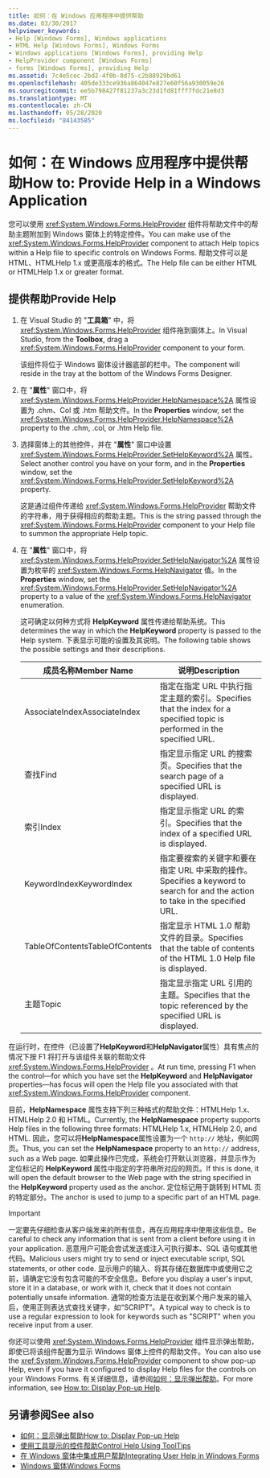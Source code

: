 ```yaml
---
title: 如何：在 Windows 应用程序中提供帮助
ms.date: 03/30/2017
helpviewer_keywords:
- Help [Windows Forms], Windows applications
- HTML Help [Windows Forms], Windows Forms
- Windows applications [Windows Forms], providing Help
- HelpProvider component [Windows Forms]
- forms [Windows Forms], providing Help
ms.assetid: 7c4e5cec-2bd2-4f0b-8d75-c2b88929bd61
ms.openlocfilehash: 405de333ce936a864047e827e60f56a930059e26
ms.sourcegitcommit: ee5b798427f81237a3c23d1fd81fff7fdc21e8d3
ms.translationtype: MT
ms.contentlocale: zh-CN
ms.lasthandoff: 05/28/2020
ms.locfileid: "84143585"
---
```

# <a name="how-to-provide-help-in-a-windows-application"></a><span data-ttu-id="1a35f-102">如何：在 Windows 应用程序中提供帮助</span><span class="sxs-lookup"><span data-stu-id="1a35f-102">How to: Provide Help in a Windows Application</span></span>

<span data-ttu-id="1a35f-103">您可以使用 <xref:System.Windows.Forms.HelpProvider> 组件将帮助文件中的帮助主题附加到 Windows 窗体上的特定控件。</span><span class="sxs-lookup"><span data-stu-id="1a35f-103">You can make use of the <xref:System.Windows.Forms.HelpProvider> component to attach Help topics within a Help file to specific controls on Windows Forms.</span></span> <span data-ttu-id="1a35f-104">帮助文件可以是 HTML、HTMLHelp 1.x 或更高版本的格式。</span><span class="sxs-lookup"><span data-stu-id="1a35f-104">The Help file can be either HTML or HTMLHelp 1.x or greater format.</span></span>

## <a name="provide-help"></a><span data-ttu-id="1a35f-105">提供帮助</span><span class="sxs-lookup"><span data-stu-id="1a35f-105">Provide Help</span></span>

1. <span data-ttu-id="1a35f-106">在 Visual Studio 的 "**工具箱**" 中，将 <xref:System.Windows.Forms.HelpProvider> 组件拖到窗体上。</span><span class="sxs-lookup"><span data-stu-id="1a35f-106">In Visual Studio, from the **Toolbox**, drag a <xref:System.Windows.Forms.HelpProvider> component to your form.</span></span>

     <span data-ttu-id="1a35f-107">该组件将位于 Windows 窗体设计器底部的栏中。</span><span class="sxs-lookup"><span data-stu-id="1a35f-107">The component will reside in the tray at the bottom of the Windows Forms Designer.</span></span>

2. <span data-ttu-id="1a35f-108">在 "**属性**" 窗口中，将 <xref:System.Windows.Forms.HelpProvider.HelpNamespace%2A> 属性设置为 .chm、Col 或 .htm 帮助文件。</span><span class="sxs-lookup"><span data-stu-id="1a35f-108">In the **Properties** window, set the <xref:System.Windows.Forms.HelpProvider.HelpNamespace%2A> property to the .chm, .col, or .htm Help file.</span></span>

3. <span data-ttu-id="1a35f-109">选择窗体上的其他控件，并在 "**属性**" 窗口中设置 <xref:System.Windows.Forms.HelpProvider.SetHelpKeyword%2A> 属性。</span><span class="sxs-lookup"><span data-stu-id="1a35f-109">Select another control you have on your form, and in the **Properties** window, set the <xref:System.Windows.Forms.HelpProvider.SetHelpKeyword%2A> property.</span></span>

     <span data-ttu-id="1a35f-110">这是通过组件传递给 <xref:System.Windows.Forms.HelpProvider> 帮助文件的字符串，用于获得相应的帮助主题。</span><span class="sxs-lookup"><span data-stu-id="1a35f-110">This is the string passed through the <xref:System.Windows.Forms.HelpProvider> component to your Help file to summon the appropriate Help topic.</span></span>

4. <span data-ttu-id="1a35f-111">在 "**属性**" 窗口中，将 <xref:System.Windows.Forms.HelpProvider.SetHelpNavigator%2A> 属性设置为枚举的 <xref:System.Windows.Forms.HelpNavigator> 值。</span><span class="sxs-lookup"><span data-stu-id="1a35f-111">In the **Properties** window, set the <xref:System.Windows.Forms.HelpProvider.SetHelpNavigator%2A> property to a value of the <xref:System.Windows.Forms.HelpNavigator> enumeration.</span></span>

     <span data-ttu-id="1a35f-112">这可确定以何种方式将 **HelpKeyword** 属性传递给帮助系统。</span><span class="sxs-lookup"><span data-stu-id="1a35f-112">This determines the way in which the **HelpKeyword** property is passed to the Help system.</span></span> <span data-ttu-id="1a35f-113">下表显示可能的设置及其说明。</span><span class="sxs-lookup"><span data-stu-id="1a35f-113">The following table shows the possible settings and their descriptions.</span></span>

    |<span data-ttu-id="1a35f-114">成员名称</span><span class="sxs-lookup"><span data-stu-id="1a35f-114">Member Name</span></span>|<span data-ttu-id="1a35f-115">说明</span><span class="sxs-lookup"><span data-stu-id="1a35f-115">Description</span></span>|
    |-----------------|-----------------|
    |<span data-ttu-id="1a35f-116">AssociateIndex</span><span class="sxs-lookup"><span data-stu-id="1a35f-116">AssociateIndex</span></span>|<span data-ttu-id="1a35f-117">指定在指定 URL 中执行指定主题的索引。</span><span class="sxs-lookup"><span data-stu-id="1a35f-117">Specifies that the index for a specified topic is performed in the specified URL.</span></span>|
    |<span data-ttu-id="1a35f-118">查找</span><span class="sxs-lookup"><span data-stu-id="1a35f-118">Find</span></span>|<span data-ttu-id="1a35f-119">指定显示指定 URL 的搜索页。</span><span class="sxs-lookup"><span data-stu-id="1a35f-119">Specifies that the search page of a specified URL is displayed.</span></span>|
    |<span data-ttu-id="1a35f-120">索引</span><span class="sxs-lookup"><span data-stu-id="1a35f-120">Index</span></span>|<span data-ttu-id="1a35f-121">指定显示指定 URL 的索引。</span><span class="sxs-lookup"><span data-stu-id="1a35f-121">Specifies that the index of a specified URL is displayed.</span></span>|
    |<span data-ttu-id="1a35f-122">KeywordIndex</span><span class="sxs-lookup"><span data-stu-id="1a35f-122">KeywordIndex</span></span>|<span data-ttu-id="1a35f-123">指定要搜索的关键字和要在指定 URL 中采取的操作。</span><span class="sxs-lookup"><span data-stu-id="1a35f-123">Specifies a keyword to search for and the action to take in the specified URL.</span></span>|
    |<span data-ttu-id="1a35f-124">TableOfContents</span><span class="sxs-lookup"><span data-stu-id="1a35f-124">TableOfContents</span></span>|<span data-ttu-id="1a35f-125">指定显示 HTML 1.0 帮助文件的目录。</span><span class="sxs-lookup"><span data-stu-id="1a35f-125">Specifies that the table of contents of the HTML 1.0 Help file is displayed.</span></span>|
    |<span data-ttu-id="1a35f-126">主题</span><span class="sxs-lookup"><span data-stu-id="1a35f-126">Topic</span></span>|<span data-ttu-id="1a35f-127">指定显示指定 URL 引用的主题。</span><span class="sxs-lookup"><span data-stu-id="1a35f-127">Specifies that the topic referenced by the specified URL is displayed.</span></span>|

 <span data-ttu-id="1a35f-128">在运行时，在控件（已设置了**HelpKeyword**和**HelpNavigator**属性）具有焦点的情况下按 F1 将打开与该组件关联的帮助文件 <xref:System.Windows.Forms.HelpProvider> 。</span><span class="sxs-lookup"><span data-stu-id="1a35f-128">At run time, pressing F1 when the control—for which you have set the **HelpKeyword** and **HelpNavigator** properties—has focus will open the Help file you associated with that <xref:System.Windows.Forms.HelpProvider> component.</span></span>

 <span data-ttu-id="1a35f-129">目前，**HelpNamespace** 属性支持下列三种格式的帮助文件：HTMLHelp 1.x、HTMLHelp 2.0 和 HTML。</span><span class="sxs-lookup"><span data-stu-id="1a35f-129">Currently, the **HelpNamespace** property supports Help files in the following three formats: HTMLHelp 1.x, HTMLHelp 2.0, and HTML.</span></span> <span data-ttu-id="1a35f-130">因此，您可以将**HelpNamespace**属性设置为一个 `http://` 地址，例如网页。</span><span class="sxs-lookup"><span data-stu-id="1a35f-130">Thus, you can set the **HelpNamespace** property to an `http://` address, such as a Web page.</span></span> <span data-ttu-id="1a35f-131">如果此操作已完成，系统会打开默认浏览器，并显示作为定位标记的 **HelpKeyword** 属性中指定的字符串所对应的网页。</span><span class="sxs-lookup"><span data-stu-id="1a35f-131">If this is done, it will open the default browser to the Web page with the string specified in the **HelpKeyword** property used as the anchor.</span></span> <span data-ttu-id="1a35f-132">定位标记用于跳转到 HTML 页的特定部分。</span><span class="sxs-lookup"><span data-stu-id="1a35f-132">The anchor is used to jump to a specific part of an HTML page.</span></span>

> [!IMPORTANT]
> <span data-ttu-id="1a35f-133">一定要先仔细检查从客户端发来的所有信息，再在应用程序中使用这些信息。</span><span class="sxs-lookup"><span data-stu-id="1a35f-133">Be careful to check any information that is sent from a client before using it in your application.</span></span> <span data-ttu-id="1a35f-134">恶意用户可能会尝试发送或注入可执行脚本、SQL 语句或其他代码。</span><span class="sxs-lookup"><span data-stu-id="1a35f-134">Malicious users might try to send or inject executable script, SQL statements, or other code.</span></span> <span data-ttu-id="1a35f-135">显示用户的输入、将其存储在数据库中或使用它之前，请确定它没有包含可能的不安全信息。</span><span class="sxs-lookup"><span data-stu-id="1a35f-135">Before you display a user's input, store it in a database, or work with it, check that it does not contain potentially unsafe information.</span></span> <span data-ttu-id="1a35f-136">通常的检查方法是在收到某个用户发来的输入后，使用正则表达式查找关键字，如“SCRIPT”。</span><span class="sxs-lookup"><span data-stu-id="1a35f-136">A typical way to check is to use a regular expression to look for keywords such as "SCRIPT" when you receive input from a user.</span></span>

<span data-ttu-id="1a35f-137">你还可以使用 <xref:System.Windows.Forms.HelpProvider> 组件显示弹出帮助，即使已将该组件配置为显示 Windows 窗体上控件的帮助文件。</span><span class="sxs-lookup"><span data-stu-id="1a35f-137">You can also use the <xref:System.Windows.Forms.HelpProvider> component to show pop-up Help, even if you have it configured to display Help files for the controls on your Windows Forms.</span></span> <span data-ttu-id="1a35f-138">有关详细信息，请参阅[如何：显示弹出帮助](how-to-display-pop-up-help.md)。</span><span class="sxs-lookup"><span data-stu-id="1a35f-138">For more information, see [How to: Display Pop-up Help](how-to-display-pop-up-help.md).</span></span>

## <a name="see-also"></a><span data-ttu-id="1a35f-139">另请参阅</span><span class="sxs-lookup"><span data-stu-id="1a35f-139">See also</span></span>

- [<span data-ttu-id="1a35f-140">如何：显示弹出帮助</span><span class="sxs-lookup"><span data-stu-id="1a35f-140">How to: Display Pop-up Help</span></span>](how-to-display-pop-up-help.md)
- [<span data-ttu-id="1a35f-141">使用工具提示的控件帮助</span><span class="sxs-lookup"><span data-stu-id="1a35f-141">Control Help Using ToolTips</span></span>](control-help-using-tooltips.md)
- [<span data-ttu-id="1a35f-142">在 Windows 窗体中集成用户帮助</span><span class="sxs-lookup"><span data-stu-id="1a35f-142">Integrating User Help in Windows Forms</span></span>](integrating-user-help-in-windows-forms.md)
- [<span data-ttu-id="1a35f-143">Windows 窗体</span><span class="sxs-lookup"><span data-stu-id="1a35f-143">Windows Forms</span></span>](../index.md)
